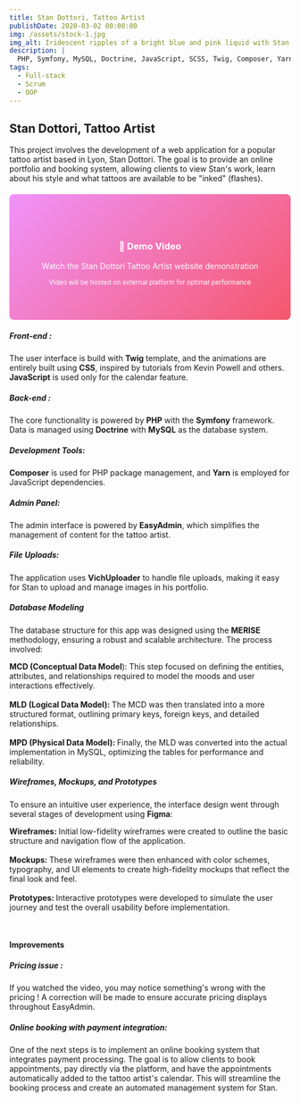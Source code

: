 ```yaml
---
title: Stan Dottori, Tattoo Artist
publishDate: 2020-03-02 00:00:00
img: /assets/stock-1.jpg
img_alt: Iridescent ripples of a bright blue and pink liquid with Stan Dottori's logo
description: |
  PHP, Symfony, MySQL, Doctrine, JavaScript, SCSS, Twig, Composer, Yarn, EasyAdmin, Object-Oriented Programming, Relational database
tags:
  - Full-stack
  - Scrum
  - OOP
---
```


## Stan Dottori, Tattoo Artist



This project involves the development of a web application for a popular tattoo artist based in Lyon, Stan Dottori. The goal is to provide an online portfolio and booking system, allowing clients to view Stan's work, learn about his style and what tattoos are available to be "inked" (flashes).

<!-- Video temporarily unavailable during deployment optimization -->
<div class="video-placeholder" style="background: linear-gradient(135deg, #f093fb 0%, #f5576c 100%); padding: 60px 20px; text-align: center; border-radius: 8px; color: white; margin: 20px 0;">
  <h3>🎥 Demo Video</h3>
  <p>Watch the Stan Dottori Tattoo Artist website demonstration</p>
  <small>Video will be hosted on external platform for optimal performance</small>
</div>

<h5>Front-end :</h5>
The user interface is build with <b>Twig</b> template, and the animations are entirely built using <b>CSS</b>, inspired by tutorials from Kevin Powell and others. <b>JavaScript</b> is used only for the calendar feature.
<h5>Back-end :</h5>
 The core functionality is powered by <b>PHP</b> with the <b>Symfony</b> framework. Data is managed using <b>Doctrine</b> with <b>MySQL</b> as the database system.
<h5>Development Tools: </h5>
<b>Composer</b> is used for PHP package management, and <b>Yarn</b> is employed for JavaScript dependencies.
<h5>Admin Panel: </h5>
The admin interface is powered by <b>EasyAdmin</b>, which simplifies the management of content for the tattoo artist.
<h5>File Uploads:</h5>
The application uses <b>VichUploader</b> to handle file uploads, making it easy for Stan to upload and manage images in his portfolio.
<p><h5>Database Modeling</h5>
The database structure for this app was designed using the <b>MERISE</b> methodology, ensuring a robust and scalable architecture. The process involved:

<b>MCD (Conceptual Data Model</b>): This step focused on defining the entities, attributes, and relationships required to model the moods and user interactions effectively.
<br><br>
<b>MLD (Logical Data Model): </b>The MCD was then translated into a more structured format, outlining primary keys, foreign keys, and detailed relationships. 
<br><br>
<b>MPD (Physical Data Model): </b>Finally, the MLD was converted into the actual implementation in MySQL, optimizing the tables for performance and reliability.

<h5>Wireframes, Mockups, and Prototypes</h5>
To ensure an intuitive user experience, the interface design went through several stages of development using <b>Figma</b>:

<b>Wireframes: </b>Initial low-fidelity wireframes were created to outline the basic structure and navigation flow of the application.
<br><br>
<b>Mockups: </b>These wireframes were then enhanced with color schemes, typography, and UI elements to create high-fidelity mockups that reflect the final look and feel.
<br><br>
<b>Prototypes: </b>Interactive prototypes were developed to simulate the user journey and test the overall usability before implementation.</p>
<br>

#### Improvements

<h5>Pricing issue : </h5>
If you watched the video, you may notice something's wrong with the pricing ! A correction will be made to ensure accurate pricing displays throughout EasyAdmin.
<br>
<h5> Online booking with payment integration:</h5>
One of the next steps is to implement an online booking system that integrates payment processing. The goal is to allow clients to book appointments, pay directly via the platform, and have the appointments automatically added to the tattoo artist's calendar. This will streamline the booking process and create an automated management system for Stan.
